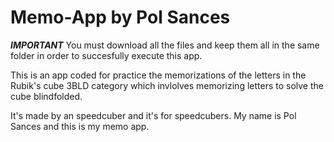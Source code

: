 # Memo-App by Pol Sances

***IMPORTANT*** 
You must download all the files and keep them all in the same folder in order to succesfully execute this app.


This is an app coded for practice the memorizations of the letters in the Rubik's cube 3BLD category which invlolves memorizing letters to solve the cube blindfolded. 

It's made by an speedcuber and it's for speedcubers.
My name is Pol Sances and this is my memo app.
